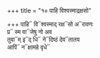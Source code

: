 +++
title = "१० पाहि विश्वस्माद्रक्षसो"

+++
पाहि᳓ वि᳓श्वस्माद् रक्ष᳓सो अ᳓रावणः  
प्र᳓ स्म वा᳓जेषु नो अव  
तुवा᳓म् इ᳓द् धि᳓ ने᳓दिष्ठं देव᳓तातय  
आपिं᳓ न᳓क्षामहे वृधे᳓